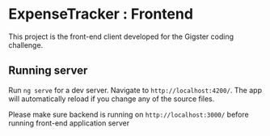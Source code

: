 # ExpenseTracker : Frontend

This project is the front-end client developed for the Gigster coding challenge.

## Running server

Run `ng serve` for a dev server. Navigate to `http://localhost:4200/`. The app will automatically reload if you change any of the source files.

Please make sure backend is running on `http://localhost:3000/` before running front-end application server
